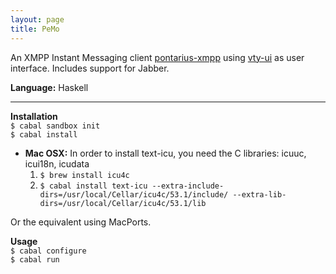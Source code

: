 ```yaml
---
layout: page
title: PeMo
---
```


An XMPP Instant Messaging client [pontarius-xmpp](https://github.com/pontarius/pontarius-xmpp/) using [vty-ui](http://jtdaugherty.github.io/vty-ui/) as user interface. Includes support for Jabber.

**Language:** Haskell


***

__Installation__  
`$ cabal sandbox init`  
`$ cabal install`

* __Mac OSX:__ In order to install text-icu, you need the C libraries: icuuc, icui18n, icudata
  1. `$ brew install icu4c`
  2. `$ cabal install text-icu --extra-include-dirs=/usr/local/Cellar/icu4c/53.1/include/ --extra-lib-dirs=/usr/local/Cellar/icu4c/53.1/lib`
  
Or the equivalent using MacPorts.

__Usage__  
`$ cabal configure`  
`$ cabal run`
